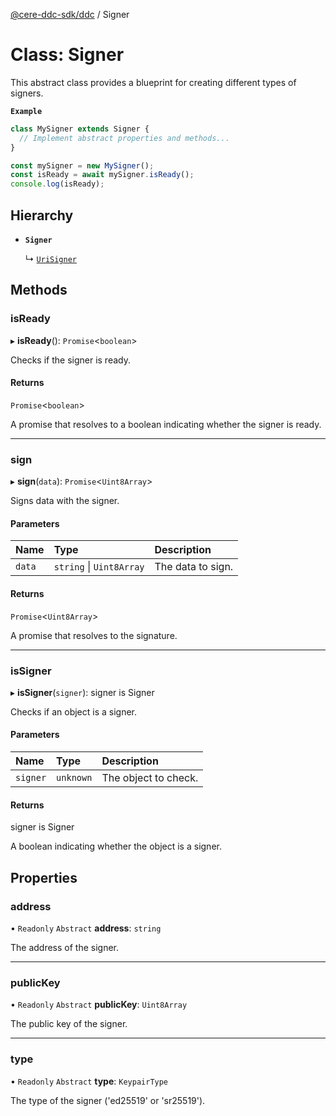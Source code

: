 [@cere-ddc-sdk/ddc](../README.md) / Signer

# Class: Signer

This abstract class provides a blueprint for creating different types of signers.

**`Example`**

```typescript
class MySigner extends Signer {
  // Implement abstract properties and methods...
}

const mySigner = new MySigner();
const isReady = await mySigner.isReady();
console.log(isReady);
```

## Hierarchy

- **`Signer`**

  ↳ [`UriSigner`](UriSigner.md)

## Methods

### isReady

▸ **isReady**(): `Promise`\<`boolean`\>

Checks if the signer is ready.

#### Returns

`Promise`\<`boolean`\>

A promise that resolves to a boolean indicating whether the signer is ready.

___

### sign

▸ **sign**(`data`): `Promise`\<`Uint8Array`\>

Signs data with the signer.

#### Parameters

| Name | Type | Description |
| :------ | :------ | :------ |
| `data` | `string` \| `Uint8Array` | The data to sign. |

#### Returns

`Promise`\<`Uint8Array`\>

A promise that resolves to the signature.

___

### isSigner

▸ **isSigner**(`signer`): signer is Signer

Checks if an object is a signer.

#### Parameters

| Name | Type | Description |
| :------ | :------ | :------ |
| `signer` | `unknown` | The object to check. |

#### Returns

signer is Signer

A boolean indicating whether the object is a signer.

## Properties

### address

• `Readonly` `Abstract` **address**: `string`

The address of the signer.

___

### publicKey

• `Readonly` `Abstract` **publicKey**: `Uint8Array`

The public key of the signer.

___

### type

• `Readonly` `Abstract` **type**: `KeypairType`

The type of the signer ('ed25519' or 'sr25519').
